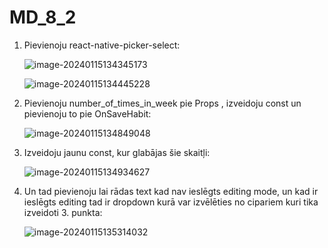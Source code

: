 # MD_8_2

1. Pievienoju react-native-picker-select:

   ![image-20240115134345173](https://s2.loli.net/2024/01/15/q78tYKopEGr65bN.png)

   ![image-20240115134445228](https://s2.loli.net/2024/01/15/vrb1IPVa98w7WHR.png)

2. Pievienoju number_of_times_in_week pie Props , izveidoju const un pievienoju to pie OnSaveHabit:

   ![image-20240115134849048](https://s2.loli.net/2024/01/15/OLaB5J7GncN49ei.png)

3. Izveidoju jaunu const, kur glabājas šie skaitļi:

   ![image-20240115134934627](https://s2.loli.net/2024/01/15/I4BNTlP9sEuyZv1.png)

4. Un tad pievienoju lai rādas text kad nav ieslēgts editing mode, un kad ir ieslēgts editing tad ir dropdown kurā var izvēlēties no cipariem kuri tika izveidoti 3. punkta:

   ![image-20240115135314032](https://s2.loli.net/2024/01/15/otcDS87hkfvI3Ww.png)
